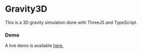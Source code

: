 # Gravity3D

This is a 3D gravity simulation done with ThreeJS and TypeScript.



### Demo

A live demo is available [here.](https://urjalacoder-gravity3d.herokuapp.com/)
